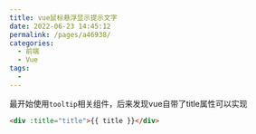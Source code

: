 ```yaml
---
title: vue鼠标悬浮显示提示文字
date: 2022-06-23 14:45:12
permalink: /pages/a46938/
categories:
  - 前端
  - Vue
tags:
  - 
---
```

最开始使用`tooltip`相关组件，后来发现vue自带了title属性可以实现
```html
<div :title="title">{{ title }}</div>
```